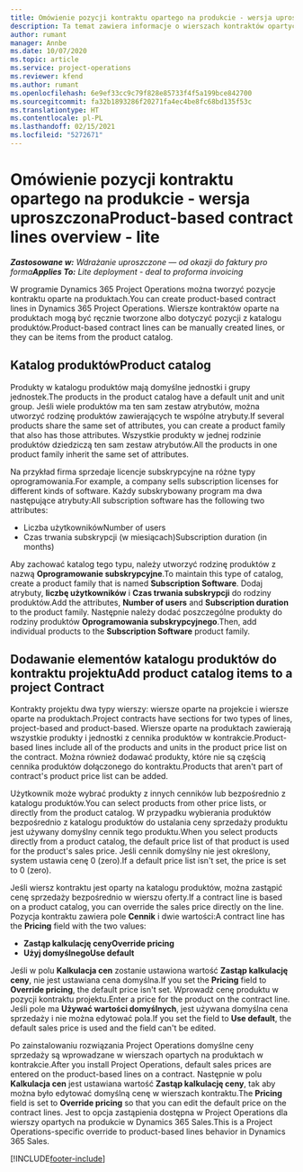 ```yaml
---
title: Omówienie pozycji kontraktu opartego na produkcie - wersja uproszczona
description: Ta temat zawiera informacje o wierszach kontraktów opartych na produktach.
author: rumant
manager: Annbe
ms.date: 10/07/2020
ms.topic: article
ms.service: project-operations
ms.reviewer: kfend
ms.author: rumant
ms.openlocfilehash: 6e9ef33cc9c79f828e85733f4f5a199bce842700
ms.sourcegitcommit: fa32b1893286f20271fa4ec4be8fc68bd135f53c
ms.translationtype: HT
ms.contentlocale: pl-PL
ms.lasthandoff: 02/15/2021
ms.locfileid: "5272671"
---
```

# <a name="product-based-contract-lines-overview---lite"></a><span data-ttu-id="86fa0-103">Omówienie pozycji kontraktu opartego na produkcie - wersja uproszczona</span><span class="sxs-lookup"><span data-stu-id="86fa0-103">Product-based contract lines overview - lite</span></span>

<span data-ttu-id="86fa0-104">_**Zastosowane w:** Wdrażanie uproszczone — od okazji do faktury pro forma_</span><span class="sxs-lookup"><span data-stu-id="86fa0-104">_**Applies To:** Lite deployment - deal to proforma invoicing_</span></span>

<span data-ttu-id="86fa0-105">W programie Dynamics 365 Project Operations można tworzyć pozycje kontraktu oparte na produktach.</span><span class="sxs-lookup"><span data-stu-id="86fa0-105">You can create product-based contract lines in Dynamics 365 Project Operations.</span></span> <span data-ttu-id="86fa0-106">Wiersze kontraktów oparte na produktach mogą być ręcznie tworzone albo dotyczyć pozycji z katalogu produktów.</span><span class="sxs-lookup"><span data-stu-id="86fa0-106">Product-based contract lines can be manually created lines, or they can be items from the product catalog.</span></span>

## <a name="product-catalog"></a><span data-ttu-id="86fa0-107">Katalog produktów</span><span class="sxs-lookup"><span data-stu-id="86fa0-107">Product catalog</span></span>

<span data-ttu-id="86fa0-108">Produkty w katalogu produktów mają domyślne jednostki i grupy jednostek.</span><span class="sxs-lookup"><span data-stu-id="86fa0-108">The products in the product catalog have a default unit and unit group.</span></span> <span data-ttu-id="86fa0-109">Jeśli wiele produktów ma ten sam zestaw atrybutów, można utworzyć rodzinę produktów zawierających te wspólne atrybuty.</span><span class="sxs-lookup"><span data-stu-id="86fa0-109">If several products share the same set of attributes, you can create a product family that also has those attributes.</span></span> <span data-ttu-id="86fa0-110">Wszystkie produkty w jednej rodzinie produktów dziedziczą ten sam zestaw atrybutów.</span><span class="sxs-lookup"><span data-stu-id="86fa0-110">All the products in one product family inherit the same set of attributes.</span></span>

<span data-ttu-id="86fa0-111">Na przykład firma sprzedaje licencje subskrypcyjne na różne typy oprogramowania.</span><span class="sxs-lookup"><span data-stu-id="86fa0-111">For example, a company sells subscription licenses for different kinds of software.</span></span> <span data-ttu-id="86fa0-112">Każdy subskrybowany program ma dwa następujące atrybuty:</span><span class="sxs-lookup"><span data-stu-id="86fa0-112">All subscription software has the following two attributes:</span></span>

- <span data-ttu-id="86fa0-113">Liczba użytkowników</span><span class="sxs-lookup"><span data-stu-id="86fa0-113">Number of users</span></span>
- <span data-ttu-id="86fa0-114">Czas trwania subskrypcji (w miesiącach)</span><span class="sxs-lookup"><span data-stu-id="86fa0-114">Subscription duration (in months)</span></span>

<span data-ttu-id="86fa0-115">Aby zachować katalog tego typu, należy utworzyć rodzinę produktów z nazwą **Oprogramowanie subskrypcyjne**.</span><span class="sxs-lookup"><span data-stu-id="86fa0-115">To maintain this type of catalog, create a product family that is named **Subscription Software**.</span></span> <span data-ttu-id="86fa0-116">Dodaj atrybuty, **liczbę użytkowników** i **Czas trwania subskrypcji** do rodziny produktów.</span><span class="sxs-lookup"><span data-stu-id="86fa0-116">Add the attributes, **Number of users** and **Subscription duration** to the product family.</span></span> <span data-ttu-id="86fa0-117">Następnie należy dodać poszczególne produkty do rodziny produktów **Oprogramowania subskrypcyjnego**.</span><span class="sxs-lookup"><span data-stu-id="86fa0-117">Then, add individual products to the **Subscription Software** product family.</span></span>

## <a name="add-product-catalog-items-to-a-project-contract"></a><span data-ttu-id="86fa0-118">Dodawanie elementów katalogu produktów do kontraktu projektu</span><span class="sxs-lookup"><span data-stu-id="86fa0-118">Add product catalog items to a project Contract</span></span>

<span data-ttu-id="86fa0-119">Kontrakty projektu dwa typy wierszy: wiersze oparte na projekcie i wiersze oparte na produktach.</span><span class="sxs-lookup"><span data-stu-id="86fa0-119">Project contracts have sections for two types of lines, project-based and product-based.</span></span> <span data-ttu-id="86fa0-120">Wiersze oparte na produktach zawierają wszystkie produkty i jednostki z cennika produktów w kontrakcie.</span><span class="sxs-lookup"><span data-stu-id="86fa0-120">Product-based lines include all of the products and units in the product price list on the contract.</span></span> <span data-ttu-id="86fa0-121">Można również dodawać produkty, które nie są częścią cennika produktów dołączonego do kontraktu.</span><span class="sxs-lookup"><span data-stu-id="86fa0-121">Products that aren't part of contract's product price list can be added.</span></span>

<span data-ttu-id="86fa0-122">Użytkownik może wybrać produkty z innych cenników lub bezpośrednio z katalogu produktów.</span><span class="sxs-lookup"><span data-stu-id="86fa0-122">You can select products from other price lists, or directly from the product catalog.</span></span> <span data-ttu-id="86fa0-123">W przypadku wybierania produktów bezpośrednio z katalogu produktów do ustalania ceny sprzedaży produktu jest używany domyślny cennik tego produktu.</span><span class="sxs-lookup"><span data-stu-id="86fa0-123">When you select products directly from a product catalog, the default price list of that product is used for the product's sales price.</span></span> <span data-ttu-id="86fa0-124">Jeśli cennik domyślny nie jest określony, system ustawia cenę 0 (zero).</span><span class="sxs-lookup"><span data-stu-id="86fa0-124">If a default price list isn't set, the price is set to 0 (zero).</span></span>

<span data-ttu-id="86fa0-125">Jeśli wiersz kontraktu jest oparty na katalogu produktów, można zastąpić cenę sprzedaży bezpośrednio w wierszu oferty.</span><span class="sxs-lookup"><span data-stu-id="86fa0-125">If a contract line is based on a product catalog, you can override the sales price directly on the line.</span></span> <span data-ttu-id="86fa0-126">Pozycja kontraktu zawiera pole **Cennik** i dwie wartości:</span><span class="sxs-lookup"><span data-stu-id="86fa0-126">A contract line has the **Pricing** field with the two values:</span></span>

- <span data-ttu-id="86fa0-127">**Zastąp kalkulację ceny**</span><span class="sxs-lookup"><span data-stu-id="86fa0-127">**Override pricing**</span></span>
- <span data-ttu-id="86fa0-128">**Użyj domyślnego**</span><span class="sxs-lookup"><span data-stu-id="86fa0-128">**Use default**</span></span>

<span data-ttu-id="86fa0-129">Jeśli w polu **Kalkulacja cen** zostanie ustawiona wartość **Zastąp kalkulację ceny**, nie jest ustawiana cena domyślna.</span><span class="sxs-lookup"><span data-stu-id="86fa0-129">If you set the **Pricing** field to **Override pricing**, the default price isn't set.</span></span> <span data-ttu-id="86fa0-130">Wprowadź cenę produktu w pozycji kontraktu projektu.</span><span class="sxs-lookup"><span data-stu-id="86fa0-130">Enter a price for the product on the contract line.</span></span> <span data-ttu-id="86fa0-131">Jeśli pole ma **Używać wartości domyślnych**, jest używana domyślna cena sprzedaży i nie można edytować pola.</span><span class="sxs-lookup"><span data-stu-id="86fa0-131">If you set the field to **Use default**, the default sales price is used and the field can't be edited.</span></span>

<span data-ttu-id="86fa0-132">Po zainstalowaniu rozwiązania Project Operations domyślne ceny sprzedaży są wprowadzane w wierszach opartych na produktach w kontrakcie.</span><span class="sxs-lookup"><span data-stu-id="86fa0-132">After you install Project Operations, default sales prices are entered on the product-based lines on a contract.</span></span> <span data-ttu-id="86fa0-133">Następnie w polu **Kalkulacja cen** jest ustawiana wartość **Zastąp kalkulację ceny**, tak aby można było edytować domyślną cenę w wierszach kontraktu.</span><span class="sxs-lookup"><span data-stu-id="86fa0-133">The **Pricing** field is set to **Override pricing** so that you can edit the default price on the contract lines.</span></span> <span data-ttu-id="86fa0-134">Jest to opcja zastąpienia dostępna w Project Operations dla wierszy opartych na produkcie w Dynamics 365 Sales.</span><span class="sxs-lookup"><span data-stu-id="86fa0-134">This is a Project Operations-specific override to product-based lines behavior in Dynamics 365 Sales.</span></span>


[!INCLUDE[footer-include](../../includes/footer-banner.md)]